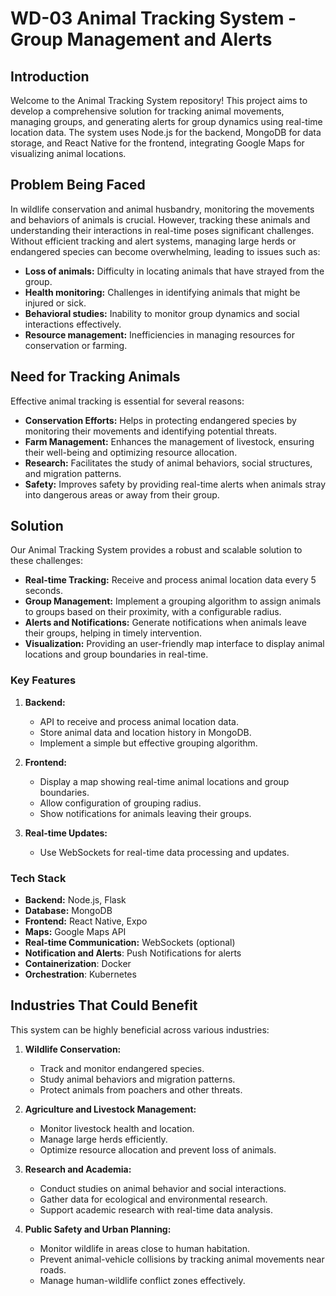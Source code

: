 # WD-03 Animal Tracking System - Group Management and Alerts

## Introduction

Welcome to the Animal Tracking System repository! This project aims to develop a comprehensive solution for tracking animal movements, managing groups, and generating alerts for group dynamics using real-time location data. The system uses Node.js for the backend, MongoDB for data storage, and React Native for the frontend, integrating Google Maps for visualizing animal locations.

## Problem Being Faced

In wildlife conservation and animal husbandry, monitoring the movements and behaviors of animals is crucial. However, tracking these animals and understanding their interactions in real-time poses significant challenges. Without efficient tracking and alert systems, managing large herds or endangered species can become overwhelming, leading to issues such as:

- **Loss of animals:** Difficulty in locating animals that have strayed from the group.
- **Health monitoring:** Challenges in identifying animals that might be injured or sick.
- **Behavioral studies:** Inability to monitor group dynamics and social interactions effectively.
- **Resource management:** Inefficiencies in managing resources for conservation or farming.

## Need for Tracking Animals

Effective animal tracking is essential for several reasons:

- **Conservation Efforts:** Helps in protecting endangered species by monitoring their movements and identifying potential threats.
- **Farm Management:** Enhances the management of livestock, ensuring their well-being and optimizing resource allocation.
- **Research:** Facilitates the study of animal behaviors, social structures, and migration patterns.
- **Safety:** Improves safety by providing real-time alerts when animals stray into dangerous areas or away from their group.

## Solution

Our Animal Tracking System provides a robust and scalable solution to these challenges:

- **Real-time Tracking:** Receive and process animal location data every 5 seconds.
- **Group Management:** Implement a grouping algorithm to assign animals to groups based on their proximity, with a configurable radius.
- **Alerts and Notifications:** Generate notifications when animals leave their groups, helping in timely intervention.
- **Visualization:** Providing an user-friendly map interface to display animal locations and group boundaries in real-time.

### Key Features

1. **Backend:**

   - API to receive and process animal location data.
   - Store animal data and location history in MongoDB.
   - Implement a simple but effective grouping algorithm.

2. **Frontend:**

   - Display a map showing real-time animal locations and group boundaries.
   - Allow configuration of grouping radius.
   - Show notifications for animals leaving their groups.

3. **Real-time Updates:**
   - Use WebSockets for real-time data processing and updates.

### Tech Stack

- **Backend:** Node.js, Flask
- **Database:** MongoDB
- **Frontend:** React Native, Expo
- **Maps:** Google Maps API
- **Real-time Communication:** WebSockets (optional)
- **Notification and Alerts**: Push Notifications for alerts
- **Containerization**: Docker
- **Orchestration**: Kubernetes

## Industries That Could Benefit

This system can be highly beneficial across various industries:

1. **Wildlife Conservation:**

   - Track and monitor endangered species.
   - Study animal behaviors and migration patterns.
   - Protect animals from poachers and other threats.

2. **Agriculture and Livestock Management:**

   - Monitor livestock health and location.
   - Manage large herds efficiently.
   - Optimize resource allocation and prevent loss of animals.

3. **Research and Academia:**

   - Conduct studies on animal behavior and social interactions.
   - Gather data for ecological and environmental research.
   - Support academic research with real-time data analysis.

4. **Public Safety and Urban Planning:**
   - Monitor wildlife in areas close to human habitation.
   - Prevent animal-vehicle collisions by tracking animal movements near roads.
   - Manage human-wildlife conflict zones effectively.
